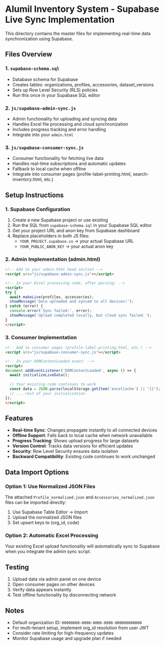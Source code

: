 # Alumil Inventory System - Supabase Live Sync Implementation

This directory contains the master files for implementing real-time data synchronization using Supabase.

## Files Overview

### 1. `supabase-schema.sql`
- Database schema for Supabase
- Creates tables: organizations, profiles, accessories, dataset_versions
- Sets up Row Level Security (RLS) policies
- Run this once in your Supabase SQL editor

### 2. `js/supabase-admin-sync.js`
- Admin functionality for uploading and syncing data
- Handles Excel file processing and cloud synchronization
- Includes progress tracking and error handling
- Integrate into your `admin.html`

### 3. `js/supabase-consumer-sync.js`
- Consumer functionality for fetching live data
- Handles real-time subscriptions and automatic updates
- Fallback to local cache when offline
- Integrate into consumer pages (profile-label-printing.html, search-inventory.html, etc.)

## Setup Instructions

### 1. Supabase Configuration
1. Create a new Supabase project or use existing
2. Run the SQL from `supabase-schema.sql` in your Supabase SQL editor
3. Get your project URL and anon key from Supabase dashboard
4. Replace placeholders in both JS files:
   - `YOUR_PROJECT.supabase.co` → your actual Supabase URL
   - `YOUR_PUBLIC_ANON_KEY` → your actual anon key

### 2. Admin Implementation (admin.html)
```html
<!-- Add to your admin.html head section -->
<script src="js/supabase-admin-sync.js"></script>

<!-- In your Excel processing code, after parsing: -->
<script>
try {
  await makeLive(profiles, accessories);
  showMessage('Data uploaded and synced to all devices!');
} catch (error) {
  console.error('Sync failed:', error);
  showMessage('Upload completed locally, but cloud sync failed.');
}
</script>
```

### 3. Consumer Implementation
```html
<!-- Add to consumer pages (profile-label-printing.html, etc.) -->
<script src="js/supabase-consumer-sync.js"></script>

<!-- In your DOMContentLoaded event: -->
<script>
document.addEventListener('DOMContentLoaded', async () => {
  await initializeLiveData();
  
  // Your existing code continues to work
  const data = JSON.parse(localStorage.getItem('excelCache') || '{}');
  // ... rest of your initialization
});
</script>
```

## Features

- **Real-time Sync**: Changes propagate instantly to all connected devices
- **Offline Support**: Falls back to local cache when network unavailable
- **Progress Tracking**: Shows upload progress for large datasets
- **Version Control**: Tracks data versions for efficient updates
- **Security**: Row Level Security ensures data isolation
- **Backward Compatibility**: Existing code continues to work unchanged

## Data Import Options

### Option 1: Use Normalized JSON Files
The attached `Profile_normalized.json` and `Accessories_normalized.json` files can be imported directly:

1. Use Supabase Table Editor → Import
2. Upload the normalized JSON files
3. Set upsert keys to (org_id, code)

### Option 2: Automatic Excel Processing
Your existing Excel upload functionality will automatically sync to Supabase when you integrate the admin sync script.

## Testing

1. Upload data via admin panel on one device
2. Open consumer pages on other devices
3. Verify data appears instantly
4. Test offline functionality by disconnecting network

## Notes

- Default organization ID: `00000000-0000-0000-0000-000000000000`
- For multi-tenant setup, implement org_id resolution from user JWT
- Consider rate limiting for high-frequency updates
- Monitor Supabase usage and upgrade plan if needed